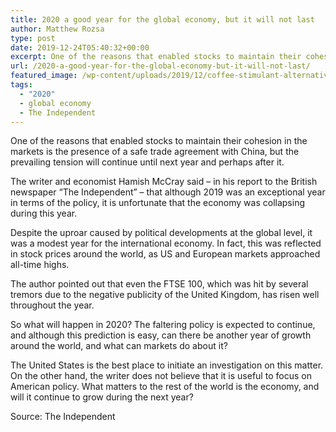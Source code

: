 ```yaml
---
title: 2020 a good year for the global economy, but it will not last
author: Matthew Rozsa
type: post
date: 2019-12-24T05:40:32+00:00
excerpt: One of the reasons that enabled stocks to maintain their cohesion in the markets is the presence of a safe trade agreement with China, but the prevailing tension will continue until next year and perhaps after it.
url: /2020-a-good-year-for-the-global-economy-but-it-will-not-last/
featured_image: /wp-content/uploads/2019/12/coffee-stimulant-alternatives-1.jpg
tags:
  - "2020"
  - global economy
  - The Independent
---
```


One of the reasons that enabled stocks to maintain their cohesion in the markets is the presence of a safe trade agreement with China, but the prevailing tension will continue until next year and perhaps after it.

The writer and economist Hamish McCray said &#8211; in his report to the British newspaper &#8220;The Independent&#8221; &#8211; that although 2019 was an exceptional year in terms of the policy, it is unfortunate that the economy was collapsing during this year.

Despite the uproar caused by political developments at the global level, it was a modest year for the international economy. In fact, this was reflected in stock prices around the world, as US and European markets approached all-time highs.

The author pointed out that even the FTSE 100, which was hit by several tremors due to the negative publicity of the United Kingdom, has risen well throughout the year.

So what will happen in 2020? The faltering policy is expected to continue, and although this prediction is easy, can there be another year of growth around the world, and what can markets do about it?

The United States is the best place to initiate an investigation on this matter. On the other hand, the writer does not believe that it is useful to focus on American policy. What matters to the rest of the world is the economy, and will it continue to grow during the next year?

Source: The Independent
